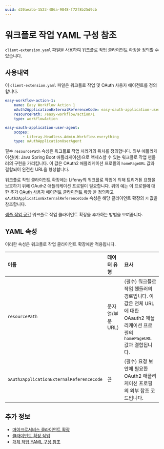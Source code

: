 ```yaml
---
uuid: d20aeabb-1523-486a-9848-f72f8b25d9cb
---
```


# 워크플로 작업 YAML 구성 참조

`client-extension.yaml` 파일을 사용하여 워크플로 작업 클라이언트 확장을 정의할 수 있습니다.

## 사용내역

이 `client-extension.yaml` 파일은 워크플로 작업 및 OAuth 사용자 에이전트를 정의합니다.

```yaml
easy-workflow-action-1:
    name: Easy Workflow Action 1
    oAuth2ApplicationExternalReferenceCode: easy-oauth-application-user-agent
    resourcePath: /easy-workflow/action/1
    type: workflowAction

easy-oauth-application-user-agent:
    scopes:
        - Liferay.Headless.Admin.Workflow.everything
    type: oAuthApplicationUserAgent
```

필수 `resourcePath` 속성은 워크플로 작업 처리기의 위치를 정의합니다. 외부 애플리케이션(예: Java Spring Boot 애플리케이션)으로 액세스할 수 있는 워크플로 작업 핸들러의 구현을 가리킵니다. 이 값은 OAuth2 애플리케이션 프로필의 `homePageURL` 값과 결합되어 완전한 URL을 형성합니다.

워크플로 작업 클라이언트 확장에는 Liferay의 워크플로 작업에 의해 트리거된 요청을 보호하기 위해 OAuth2 애플리케이션 프로필이 필요합니다. 위의 예는 이 프로필에 대한 추가 [OAuth 사용자 에이전트 클라이언트 확장](../configuration-client-extensions/oauth-user-agent-yaml-configuration-reference.md) 을 정의하고 `oAuth2ApplicationExternalReferenceCode` 속성은 해당 클라이언트 확장의 `키` 값을 참조합니다.

[샘플 작업 공간](https://github.com/liferay/liferay-portal/tree/master/workspaces/liferay-sample-workspace/client-extensions/liferay-sample-etc) 워크플로 작업 클라이언트 확장을 추가하는 방법을 보여줍니다.

## YAML 속성

이러한 속성은 워크플로 작업 클라이언트 확장에만 적용됩니다.

| 이름                                       | 데이터 유형      | 묘사                                                                                   |
|:---------------------------------------- |:----------- |:------------------------------------------------------------------------------------ |
| `resourcePath`                           | 문자열(부분 URL) | (필수) 워크플로 작업 핸들러의 경로입니다. 이 값은 전체 URL에 대한 OAauth2 애플리케이션 프로필의 `homePageURL` 값과 결합됩니다. |
| `oAuth2ApplicationExternalReferenceCode` | 끈           | (필수) 요청 보안에 필요한 OAuth2 애플리케이션 프로필의 외부 참조 코드입니다.                                      |

## 추가 정보

* [마이크로서비스 클라이언트 확장](../microservice-client-extensions.md)
* [클라이언트 확장 작업](../working-with-client-extensions.md)
* [개체 작업 YAML 구성 참조](./object-action-yaml-configuration-reference.md)
